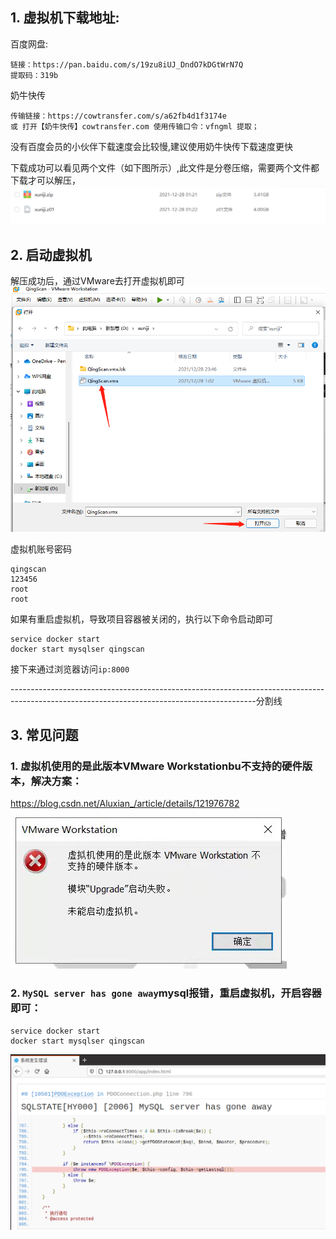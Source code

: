 ## 1. 虚拟机下载地址:
百度网盘:
```
链接：https://pan.baidu.com/s/19zu8iUJ_DndO7kDGtWrN7Q 
提取码：319b 
```

奶牛快传
```
传输链接：https://cowtransfer.com/s/a62fb4d1f3174e 
或 打开【奶牛快传】cowtransfer.com 使用传输口令：vfngml 提取；
```
没有百度会员的小伙伴下载速度会比较慢,建议使用奶牛快传下载速度更快

下载成功可以看见两个文件（如下图所示）,此文件是分卷压缩，需要两个文件都下载才可以解压，
![](images/screenshot_1640705929070.png)

## 2. 启动虚拟机
解压成功后，通过VMware去打开虚拟机即可
![](images/screenshot_1640706412736.png)

虚拟机账号密码
```
qingscan
123456
root
root
```
如果有重启虚拟机，导致项目容器被关闭的，执行以下命令启动即可
```
service docker start
docker start mysqlser qingscan
```
接下来通过浏览器访问`ip:8000`


-------------------------------------------------------------------------------------------------------------------------------------------分割线
## 3. 常见问题
### 1. 虚拟机使用的是此版本VMware Workstationbu不支持的硬件版本，解决方案：
https://blog.csdn.net/Aluxian_/article/details/121976782


![](images/screenshot_1640706854266.png)



### 2. `MySQL server has gone away`mysql报错，重启虚拟机，开启容器即可：
```
service docker start
docker start mysqlser qingscan
```

![](images/screenshot_1640707659262.png)




